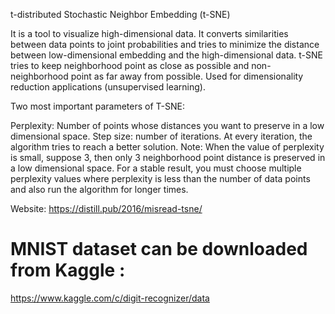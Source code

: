 t-distributed Stochastic Neighbor Embedding (t-SNE)

It is a tool to visualize high-dimensional data. It converts similarities between data points to joint probabilities and tries to minimize the distance between low-dimensional embedding and the high-dimensional data. t-SNE tries to keep neighborhood point as close as possible and non-neighborhood point as far away from possible. Used for dimensionality reduction applications (unsupervised learning).

Two most important parameters of T-SNE:

Perplexity: Number of points whose distances you want to preserve in a low dimensional space.
Step size: number of iterations. At every iteration, the algorithm tries to reach a better solution.
Note: When the value of perplexity is small, suppose 3, then only 3 neighborhood point distance is preserved in a low dimensional space. For a stable result, you must choose multiple perplexity values where perplexity is less than the number of data points and also run the algorithm for longer times.

Website: https://distill.pub/2016/misread-tsne/


# MNIST dataset can be downloaded from Kaggle : 
https://www.kaggle.com/c/digit-recognizer/data
